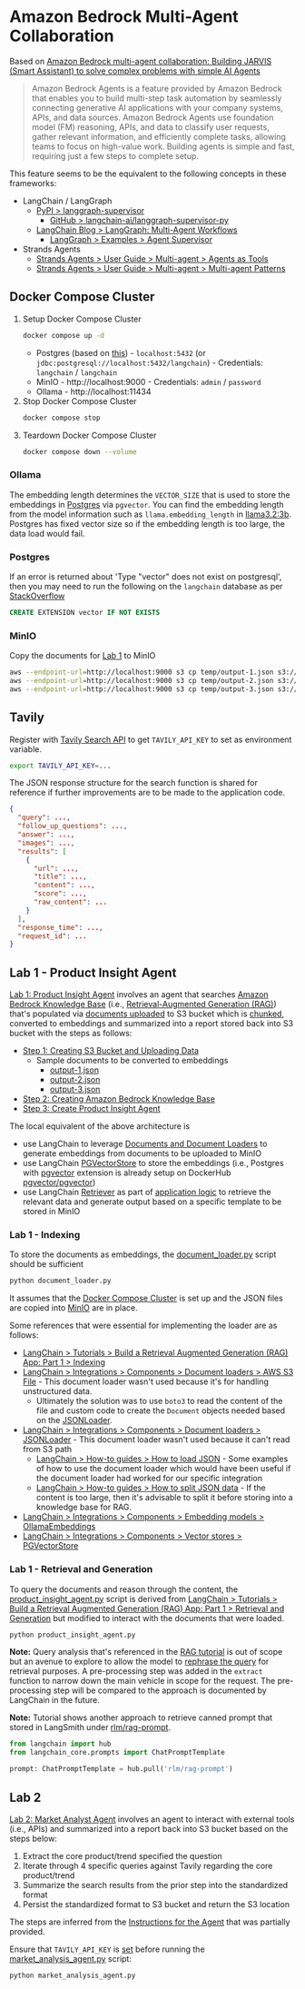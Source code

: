 # Amazon Bedrock Multi-Agent Collaboration

Based on [Amazon Bedrock multi-agent collaboration: Building JARVIS (Smart Assistant) to solve complex problems with simple AI Agents](https://catalog.us-east-1.prod.workshops.aws/workshops/c68a2fb4-8b25-480f-ab0b-129778f96d4d/en-US)

> Amazon Bedrock Agents is a feature provided by Amazon Bedrock that enables you to build multi-step task automation by seamlessly connecting generative AI applications with your company systems, APIs, and data sources. Amazon Bedrock Agents use foundation model (FM) reasoning, APIs, and data to classify user requests, gather relevant information, and efficiently complete tasks, allowing teams to focus on high-value work. Building agents is simple and fast, requiring just a few steps to complete setup.

This feature seems to be the equivalent to the following concepts in these frameworks:
* LangChain / LangGraph
  * [PyPI > langgraph-supervisor](https://pypi.org/project/langgraph-supervisor/)
    * [GitHub > langchain-ai/langgraph-supervisor-py](https://github.com/langchain-ai/langgraph-supervisor-py)
  * [LangChain Blog > LangGraph: Multi-Agent Workflows](https://blog.langchain.com/langgraph-multi-agent-workflows/)
    * [LangGraph > Examples > Agent Supervisor](https://langchain-ai.github.io/langgraph/tutorials/multi_agent/agent_supervisor/)
* Strands Agents
  * [Strands Agents > User Guide > Multi-agent > Agents as Tools](https://strandsagents.com/latest/documentation/docs/user-guide/concepts/multi-agent/agents-as-tools/)
  * [Strands Agents > User Guide > Multi-agent > Multi-agent Patterns](https://strandsagents.com/latest/documentation/docs/user-guide/concepts/multi-agent/multi-agent-patterns)

## Docker Compose Cluster

1. Setup Docker Compose Cluster
    ```bash
    docker compose up -d
    ```
   * Postgres (based on [this](https://python.langchain.com/docs/integrations/vectorstores/pgvectorstore/#setup)) - `localhost:5432` (or `jdbc:postgresql://localhost:5432/langchain`) - Credentials: `langchain` / `langchain`
   * MinIO - http://localhost:9000 - Credentials: `admin` / `password`
   * Ollama - http://localhost:11434
2. Stop Docker Compose Cluster
    ```bash
    docker compose stop
    ```
3. Teardown Docker Compose Cluster
    ```bash
    docker compose down --volume
    ```

### Ollama

The embedding length determines the `VECTOR_SIZE` that is used to store the embeddings in [Postgres](#postgres) via `pgvector`. You can find the embedding length from the model information such as `llama.embedding_length` in [llama3.2:3b](https://ollama.com/library/llama3.2:3b/blobs/dde5aa3fc5ff). Postgres has fixed vector size so if the embedding length is too large, the data load would fail.

### Postgres

If an error is returned about 'Type "vector" does not exist on postgresql', then you may need to run the following on the `langchain` database as per [StackOverflow](https://stackoverflow.com/a/76221780)
```sql
CREATE EXTENSION vector IF NOT EXISTS
```

### MinIO

Copy the documents for [Lab 1](#lab-1---product-insight-agent) to MinIO
```bash
aws --endpoint-url=http://localhost:9000 s3 cp temp/output-1.json s3://raw/
aws --endpoint-url=http://localhost:9000 s3 cp temp/output-2.json s3://raw/
aws --endpoint-url=http://localhost:9000 s3 cp temp/output-3.json s3://raw/
```

## Tavily

Register with [Tavily Search API](https://app.tavily.com/home) to get `TAVILY_API_KEY` to set as environment variable.
```bash
export TAVILY_API_KEY=...
```
The JSON response structure for the search function is shared for reference if further improvements are to be made to the application code.
```json
{
  "query": ...,
  "follow_up_questions": ...,
  "answer": ...,
  "images": ...,
  "results": [
    {
      "url": ...,
      "title": ...,
      "content": ...,
      "score": ...,
      "raw_content": ...
    }
  ],
  "response_time": ...,
  "request_id": ... 
}
```

## Lab 1 - Product Insight Agent

[Lab 1: Product Insight Agent](https://catalog.us-east-1.prod.workshops.aws/workshops/c68a2fb4-8b25-480f-ab0b-129778f96d4d/en-US/40-hands-on-lab/lab1-single-agent) involves an agent that searches [Amazon Bedrock Knowledge Base](https://docs.aws.amazon.com/en_us/bedrock/latest/userguide/kb-how-data.html) (i.e., [Retrieval-Augmented Generation (RAG)](https://python.langchain.com/docs/tutorials/rag/)) that's populated via [documents uploaded](https://docs.aws.amazon.com/en_us/bedrock/latest/userguide/kb-data-source-customize-ingestion.html) to S3 bucket which is [chunked](https://docs.aws.amazon.com/en_us/bedrock/latest/userguide/kb-data-source-customize-ingestion.html), converted to embeddings and summarized into a report stored back into S3 bucket with the steps as follows:
* [Step 1: Creating S3 Bucket and Uploading Data](https://catalog.us-east-1.prod.workshops.aws/workshops/c68a2fb4-8b25-480f-ab0b-129778f96d4d/en-US/40-hands-on-lab/lab1-single-agent/step-01-s3-upload)
  * Sample documents to be converted to embeddings
    * [output-1.json](https://static.us-east-1.prod.workshops.aws/public/dbd230e3-b8b3-49a3-9b0e-c717778f99e9/static/lab_product_insight_agent/data/output-1.json)
    * [output-2.json](https://static.us-east-1.prod.workshops.aws/public/dbd230e3-b8b3-49a3-9b0e-c717778f99e9/static/lab_product_insight_agent/data/output-2.json)
    * [output-3.json](https://static.us-east-1.prod.workshops.aws/public/dbd230e3-b8b3-49a3-9b0e-c717778f99e9/static/lab_product_insight_agent/data/output-3.json)
* [Step 2: Creating Amazon Bedrock Knowledge Base](https://catalog.us-east-1.prod.workshops.aws/workshops/c68a2fb4-8b25-480f-ab0b-129778f96d4d/en-US/40-hands-on-lab/lab1-single-agent/step-02-kb-create)
* [Step 3: Create Product Insight Agent](https://catalog.us-east-1.prod.workshops.aws/workshops/c68a2fb4-8b25-480f-ab0b-129778f96d4d/en-US/40-hands-on-lab/lab1-single-agent/step-03-agent-config)

The local equivalent of the above architecture is
* use LangChain to leverage [Documents and Document Loaders](https://python.langchain.com/docs/tutorials/retrievers/#documents-and-document-loaders) to generate embeddings from documents to be uploaded to MinIO
* use LangChain [PGVectorStore](https://python.langchain.com/docs/integrations/vectorstores/pgvectorstore/) to store the embeddings (i.e., Postgres with [pgvector](https://github.com/pgvector/pgvector) extension is already setup on DockerHub [pgvector/pgvector](https://hub.docker.com/r/pgvector/pgvector))
* use LangChain [Retriever](https://python.langchain.com/docs/tutorials/retrievers/#retrievers) as part of [application logic](https://python.langchain.com/docs/tutorials/rag/#orchestration) to retrieve the relevant data and generate output based on a specific template to be stored in MinIO

### Lab 1 - Indexing

To store the documents as embeddings, the [document_loader.py](document_loader.py) script should be sufficient
```bash
python document_loader.py
```
It assumes that the [Docker Compose Cluster](#docker-compose-cluster) is set up and the JSON files are copied into [MinIO](#minio) are in place.

Some references that were essential for implementing the loader are as follows:
* [LangChain > Tutorials > Build a Retrieval Augmented Generation (RAG) App: Part 1 > Indexing](https://python.langchain.com/docs/tutorials/rag/#indexing)
* [LangChain > Integrations > Components > Document loaders > AWS S3 File](https://python.langchain.com/docs/integrations/document_loaders/aws_s3_file/) - This document loader wasn't used because it's for handling unstructured data.
  * Ultimately the solution was to use `boto3` to read the content of the file and custom code to create the `Document` objects needed based on the [JSONLoader]( https://github.com/langchain-ai/langchain-community/blob/90860265dd6f0a9e840b8350ba8e8b2502225d51/libs/community/langchain_community/document_loaders/json_loader.py#L153-L168).
* [LangChain > Integrations > Components > Document loaders > JSONLoader](https://python.langchain.com/docs/integrations/document_loaders/json/) - This document loader wasn't used because it can't read from S3 path
  * [LangChain > How-to guides > How to load JSON](https://python.langchain.com/docs/how_to/document_loader_json/) - Some examples of how to use the document loader which would have been useful if the document loader had worked for our specific integration
  * [LangChain > How-to guides > How to split JSON data](https://python.langchain.com/docs/how_to/recursive_json_splitter/) - If the content is too large, then it's advisable to split it before storing into a knowledge base for RAG.
* [LangChain > Integrations > Components > Embedding models > OllamaEmbeddings](https://python.langchain.com/docs/integrations/text_embedding/ollama/)
* [LangChain > Integrations > Components > Vector stores > PGVectorStore](https://python.langchain.com/docs/integrations/vectorstores/pgvectorstore/)

### Lab 1 - Retrieval and Generation

To query the documents and reason through the content, the [product_insight_agent.py](product_insight_agent.py) script is derived from [LangChain > Tutorials > Build a Retrieval Augmented Generation (RAG) App: Part 1 > Retrieval and Generation](https://python.langchain.com/docs/tutorials/rag/#orchestration) but modified to interact with the documents that were loaded.
```bash
python product_insight_agent.py
```

**Note:** Query analysis that's referenced in the [RAG tutorial](https://python.langchain.com/docs/tutorials/rag/#query-analysis) is out of scope but an avenue to explore to allow the model to [rephrase the query](https://python.langchain.com/docs/concepts/retrieval/#query-analysis) for retrieval purposes. A pre-processing step was added in the `extract` function to narrow down the main vehicle in scope for the request. The pre-processing step will be compared to the approach is documented by LangChain in the future.

**Note:** Tutorial shows another approach to retrieve canned prompt that stored in LangSmith under [rlm/rag-prompt](https://smith.langchain.com/hub/rlm/rag-prompt).
```python
from langchain import hub
from langchain_core.prompts import ChatPromptTemplate

prompt: ChatPromptTemplate = hub.pull('rlm/rag-prompt')
```

## Lab 2

[Lab 2: Market Analyst Agent](https://catalog.us-east-1.prod.workshops.aws/workshops/c68a2fb4-8b25-480f-ab0b-129778f96d4d/en-US/40-hands-on-lab/lab2-market-agent) involves an agent to interact with external tools (i.e., APIs) and summarized into a report back into S3 bucket based on the steps below:
1. Extract the core product/trend specified the question
2. Iterate through 4 specific queries against Tavily regarding the core product/trend
3. Summarize the search results from the prior step into the standardized format
4. Persist the standardized format to S3 bucket and return the S3 location

The steps are inferred from the [Instructions for the Agent](https://catalog.us-east-1.prod.workshops.aws/workshops/c68a2fb4-8b25-480f-ab0b-129778f96d4d/en-US/40-hands-on-lab/lab2-market-agent/step-02-agent-check) that was partially provided.

Ensure that `TAVILY_API_KEY` is [set](#tavily) before running the [market_analysis_agent.py](market_analysis_agent.py) script:
```bash
python market_analysis_agent.py
```

